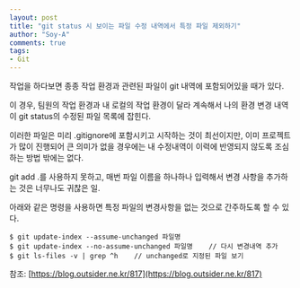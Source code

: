 ```yaml
---
layout: post
title: "git status 시 보이는 파일 수정 내역에서 특정 파일 제외하기"
author: "Soy-A"
comments: true
tags:
- Git
---
```


작업을 하다보면 종종 작업 환경과 관련된 파일이 git 내역에 포함되어있을 때가 있다.

이 경우, 팀원의 작업 환경과 내 로컬의 작업 환경이 달라 계속해서 나의 환경 변경 내역이 git status의 수정된 파일 목록에 잡힌다.

이러한 파일은 미리 .gitignore에 포함시키고 시작하는 것이 최선이지만, 이미 프로젝트가 많이 진행되어 큰 의미가 없을 경우에는 내 수정내역이 이력에 반영되지 않도록 조심하는 방법 밖에는 없다.

git add .를 사용하지 못하고, 매번 파일 이름을 하나하나 입력해서 변경 사항을 추가하는 것은 너무나도 귀찮은 일.

아래와 같은 명령을 사용하면 특정 파일의 변경사항을 없는 것으로 간주하도록 할 수 있다.

```
$ git update-index --assume-unchanged 파일명
$ git update-index --no-assume-unchanged 파일명    // 다시 변경내역 추가
$ git ls-files -v | grep ^h    // unchanged로 지정된 파일 보기
```

참조: [https://blog.outsider.ne.kr/817](https://blog.outsider.ne.kr/817)
